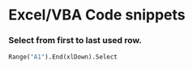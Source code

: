 # Excel/VBA Code snippets

### Select from first to last used row.

```vb
Range("A1").End(xlDown).Select
```
